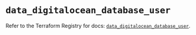 # `data_digitalocean_database_user`

Refer to the Terraform Registry for docs: [`data_digitalocean_database_user`](https://registry.terraform.io/providers/digitalocean/digitalocean/2.58.0/docs/data-sources/database_user).
